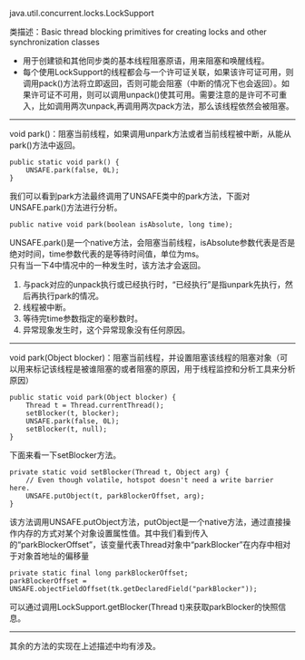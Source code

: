 java.util.concurrent.locks.LockSupport

类描述：Basic thread blocking primitives for creating locks and other synchronization classes  

- 用于创建锁和其他同步类的基本线程阻塞原语，用来阻塞和唤醒线程。  
- 每个使用LockSupport的线程都会与一个许可证关联，如果该许可证可用，则调用pack()方法将立即返回，否则可能会阻塞（中断的情况下也会返回）。如果许可证不可用，则可以调用unpack()使其可用。需要注意的是许可不可重入，比如调用两次unpack,再调用两次pack方法，那么该线程依然会被阻塞。  

----------

void park()：阻塞当前线程，如果调用unpark方法或者当前线程被中断，从能从park()方法中返回。  
    
	public static void park() {
    	UNSAFE.park(false, 0L);
	}
我们可以看到park方法最终调用了UNSAFE类中的park方法，下面对UNSAFE.park()方法进行分析。
	
	public native void park(boolean isAbsolute, long time);

UNSAFE.park()是一个native方法，会阻塞当前线程，isAbsolute参数代表是否是绝对时间，time参数代表的是等待时间值，单位为ms。  
只有当一下4中情况中的一种发生时，该方法才会返回。  
1. 与pack对应的unpack执行或已经执行时，“已经执行”是指unpark先执行，然后再执行park的情况。  
2. 线程被中断。  
3. 等待完time参数指定的毫秒数时。  
4. 异常现象发生时，这个异常现象没有任何原因。  

----------

void park(Object blocker)：阻塞当前线程，并设置阻塞该线程的阻塞对象（可以用来标记该线程是被谁阻塞的或者阻塞的原因，用于线程监控和分析工具来分析原因）
	
	public static void park(Object blocker) {
	    Thread t = Thread.currentThread();
	    setBlocker(t, blocker);
	    UNSAFE.park(false, 0L);
	    setBlocker(t, null);
	}
下面来看一下setBlocker方法。
	
	private static void setBlocker(Thread t, Object arg) {
	    // Even though volatile, hotspot doesn't need a write barrier here.
	    UNSAFE.putObject(t, parkBlockerOffset, arg);
	}
该方法调用UNSAFE.putObject方法，putObject是一个native方法，通过直接操作内存的方式对某个对象设置属性值。其中我们看到传入的“parkBlockerOffset”，该变量代表Thread对象中“parkBlocker”在内存中相对于对象首地址的偏移量
	
	private static final long parkBlockerOffset;
	parkBlockerOffset = UNSAFE.objectFieldOffset(tk.getDeclaredField("parkBlocker"));
可以通过调用LockSupport.getBlocker(Thread t)来获取parkBlocker的快照信息。

----------
其余的方法的实现在上述描述中均有涉及。